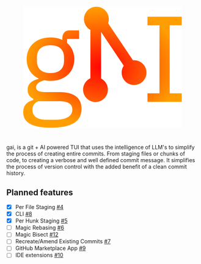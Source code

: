 <p align="center">
  <img src="https://github.com/nuttycream/gai/blob/main/docs/static/logo.svg" />
</p>

# 

gai, is a git + AI powered TUI that uses the intelligence of LLM's to simplify
the process of creating entire commits. From staging files or chunks of code, to
creating a verbose and well defined commit message. It simplifies the process of
version control with the added benefit of a clean commit history.

## Planned features

- [x] Per File Staging [#4](https://github.com/nuttycream/gai/issues/4)
- [x] CLI [#8](https://github.com/nuttycream/gai/issues/8)
- [x] Per Hunk Staging [#5](https://github.com/nuttycream/gai/issues/5)
- [ ] Magic Rebasing [#6](https://github.com/nuttycream/gai/issues/6)
- [ ] Magic Bisect [#12](https://github.com/nuttycream/gai/issues/12)
- [ ] Recreate/Amend Existing Commits
      [#7](https://github.com/nuttycream/gai/issues/7)
- [ ] GitHub Marketplace App [#9](https://github.com/nuttycream/gai/issues/9)
- [ ] IDE extensions [#10](https://github.com/nuttycream/gai/issues/10)
